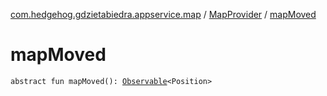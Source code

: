 [com.hedgehog.gdzietabiedra.appservice.map](../index.md) / [MapProvider](index.md) / [mapMoved](./map-moved.md)

# mapMoved

`abstract fun mapMoved(): `[`Observable`](http://reactivex.io/RxJava/javadoc/io/reactivex/Observable.html)`<Position>`
